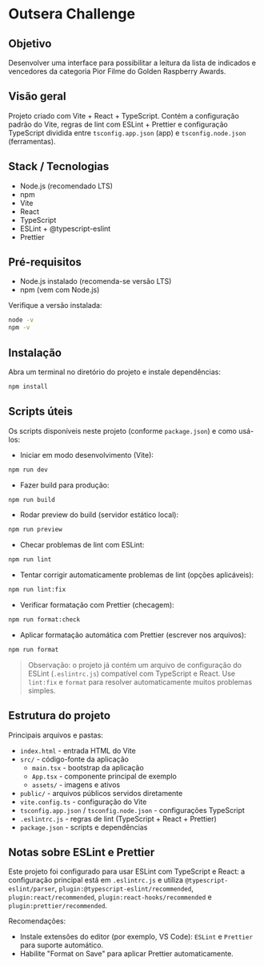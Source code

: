 # Outsera Challenge

## Objetivo
Desenvolver uma interface para possibilitar a leitura da lista de indicados e vencedores da categoria Pior Filme do Golden Raspberry Awards.

## Visão geral
Projeto criado com Vite + React + TypeScript. Contém a configuração padrão do Vite, regras de lint com ESLint + Prettier e configuração TypeScript dividida entre `tsconfig.app.json` (app) e `tsconfig.node.json` (ferramentas).

## Stack / Tecnologias
- Node.js (recomendado LTS)
- npm
- Vite
- React
- TypeScript
- ESLint + @typescript-eslint
- Prettier

## Pré-requisitos
- Node.js instalado (recomenda-se versão LTS)
- npm (vem com Node.js)

Verifique a versão instalada:

```bash
node -v
npm -v
```

## Instalação

Abra um terminal no diretório do projeto e instale dependências:

```bash
npm install
```

## Scripts úteis

Os scripts disponíveis neste projeto (conforme `package.json`) e como usá-los:

- Iniciar em modo desenvolvimento (Vite):

```bash
npm run dev
```

- Fazer build para produção:

```bash
npm run build
```

- Rodar preview do build (servidor estático local):

```bash
npm run preview
```

- Checar problemas de lint com ESLint:

```bash
npm run lint
```

- Tentar corrigir automaticamente problemas de lint (opções aplicáveis):

```bash
npm run lint:fix
```

- Verificar formatação com Prettier (checagem):

```bash
npm run format:check
```

- Aplicar formatação automática com Prettier (escrever nos arquivos):

```bash
npm run format
```

> Observação: o projeto já contém um arquivo de configuração do ESLint (`.eslintrc.js`) compatível com TypeScript e React. Use `lint:fix` e `format` para resolver automaticamente muitos problemas simples.

## Estrutura do projeto

Principais arquivos e pastas:

- `index.html` - entrada HTML do Vite
- `src/` - código-fonte da aplicação
  - `main.tsx` - bootstrap da aplicação
  - `App.tsx` - componente principal de exemplo
  - `assets/` - imagens e ativos
- `public/` - arquivos públicos servidos diretamente
- `vite.config.ts` - configuração do Vite
- `tsconfig.app.json` / `tsconfig.node.json` - configurações TypeScript
- `.eslintrc.js` - regras de lint (TypeScript + React + Prettier)
- `package.json` - scripts e dependências

## Notas sobre ESLint e Prettier

Este projeto foi configurado para usar ESLint com TypeScript e React: a configuração principal está em `.eslintrc.js` e utiliza `@typescript-eslint/parser`, `plugin:@typescript-eslint/recommended`, `plugin:react/recommended`, `plugin:react-hooks/recommended` e `plugin:prettier/recommended`.

Recomendações:
- Instale extensões do editor (por exemplo, VS Code): `ESLint` e `Prettier` para suporte automático.
- Habilite "Format on Save" para aplicar Prettier automaticamente.
